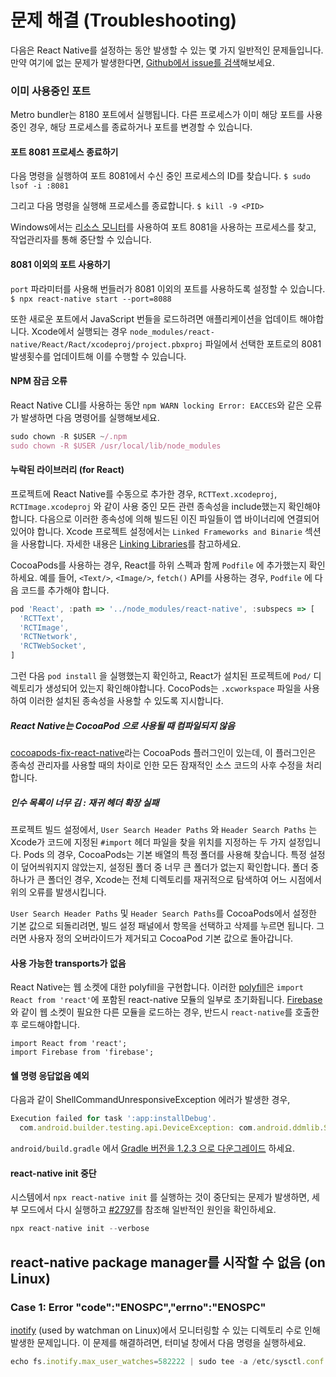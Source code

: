 # 문제 해결 (Troubleshooting)

다음은 React Native를 설정하는 동안 발생할 수 있는 몇 가지 일반적인 문제들입니다. 만약 여기에 없는 문제가 발생한다면, [Github에서 issue를 검색](https://github.com/facebook/react-native/issues/)해보세요. 

### 이미 사용중인 포트
Metro bundler는 8180 포트에서 실행됩니다. 다른 프로세스가 이미 해당 포트를 사용 중인 경우, 해당 프로세스를 종료하거나 포트를 변경할 수 있습니다. 

#### 포트 8081 프로세스 종료하기
다음 명령을 실행하여 포트 8081에서 수신 중인 프로세스의 ID를 찾습니다. 
`$ sudo lsof -i :8081`  

그리고 다음 명령을 실행해 프로세스를 종료합니다. 
`$ kill -9 <PID>` 
    
Windows에서는 [리소스 모니터](https://stackoverflow.com/questions/48198/how-can-you-find-out-which-process-is-listening-on-a-port-on-windows)를 사용하여 포트 8081을 사용하는 프로세스를 찾고, 작업관리자를 통해 중단할 수 있습니다. 
 
#### 8081 이외의 포트 사용하기
`port` 파라미터를 사용해 번들러가 8081 이외의 포트를 사용하도록 설정할 수 있습니다.  
`$ npx react-native start --port=8088` 

또한 새로운 포트에서 JavaScript 번들을 로드하려면 애플리케이션을 업데이트 해야합니다. Xcode에서 실행되는 경우 `node_modules/react-native/React/Ract/xcodeproj/project.pbxproj` 파일에서 선택한 포트로의 8081 발생횟수를 업데이트해 이를 수행할 수 있습니다. 

#### NPM 잠금 오류
React Native CLI를 사용하는 동안 `npm WARN locking Error: EACCES`와 같은 오류가 발생하면 다음 명령어를 실행해보세요.  
```jsx
sudo chown -R $USER ~/.npm
sudo chown -R $USER /usr/local/lib/node_modules
```

#### 누락된 라이브러리 (for React)
프로젝트에 React Native를 수동으로 추가한 경우, `RCTText.xcodeproj`, `RCTImage.xcodeproj` 와 같이 사용 중인 모든 관련 종속성을 include했는지 확인해야 합니다. 다음으로 이러한 종속성에 의해 빌드된 이진 파일들이 앱 바이너리에 연결되어 있어야 합니다. 
Xcode 프로젝트 설정에서는 `Linked Frameworks and Binarie` 섹션을 사용합니다. 자세한 내용은 [Linking Libraries](https://reactnative.dev/docs/linking-libraries-ios#content)를 참고하세요. 

CocoaPods를 사용하는 경우, React를 하위 스펙과 함께 `Podfile` 에 추가했는지 확인하세요. 예를 들어, `<Text/>`, `<Image/>`, `fetch()` API를 사용하는 경우, `Podfile` 에 다음 코드를 추가해야 합니다.  
```jsx
pod 'React', :path => '../node_modules/react-native', :subspecs => [
  'RCTText',
  'RCTImage',
  'RCTNetwork',
  'RCTWebSocket',
]
```
그런 다음 `pod install` 을 실행했는지 확인하고, React가 설치된 프로젝트에 `Pod/` 디렉토리가 생성되어 있는지 확인해야합니다. CocoPods는 `.xcworkspace` 파일을 사용하여 이러한 설치된 종속성을 사용할 수 있도록 지시합니다. 

##### React Native는 CocoaPod 으로 사용될 때 컴파일되지 않음
[cocoapods-fix-react-native](https://github.com/orta/cocoapods-fix-react-native)라는 CocoaPods 플러그인이 있는데, 이 플러그인은 종속성 관리자를 사용할 때의 차이로 인한 모든 잠재적인 소스 코드의 사후 수정을 처리합니다. 
    
##### 인수 목록이 너무 김 : 재귀 헤더 확장 실패
프로젝트 빌드 설정에서, `User Search Header Paths` 와 `Header Search Paths` 는 Xcode가 코드에 지정된 `#import` 헤더 파일을 찾을 위치를 지정하는 두 가지 설정입니다. Pods 의 경우, CocoaPods는 기본 배열의 특정 폴더를 사용해 찾습니다. 특정 설정이 덮어씌워지지 않았는지, 설정된 폴더 중 너무 큰 폴더가 없는지 확인합니다. 폴더 중 하나가 큰 폴더인 경우, Xcode는 전체 디렉토리를 재귀적으로 탐색하여 어느 시점에서 위의 오류를 발생시킵니다. 

`User Search Header Paths` 및 `Header Search Paths`를 CocoaPods에서 설정한 기본 값으로 되돌리려면, 빌드 설정 패널에서 항목을 선택하고 삭제를 누르면 됩니다. 그러면 사용자 정의 오버라이드가 제거되고 CocoaPod 기본 값으로 돌아갑니다. 
    
#### 사용 가능한 transports가 없음
React Native는 웹 소켓에 대한 polyfill을 구현합니다. 이러한 [polyfill](https://github.com/facebook/react-native/blob/master/Libraries/Core/InitializeCore.js)은 `import React from 'react'`에 포함된 react-native 모듈의 일부로 초기화됩니다. [Firebase](https://github.com/facebook/react-native/issues/3645)와 같이 웹 소켓이 필요한 다른 모듈을 로드하는 경우, 반드시 `react-native`를 호출한 후 로드해야합니다. 
```
import React from 'react';
import Firebase from 'firebase';
```

#### 쉘 명령 응답없음 예외
다음과 같이 ShellCommandUnresponsiveException 에러가 발생한 경우,  
```jsx
Execution failed for task ':app:installDebug'.
  com.android.builder.testing.api.DeviceException: com.android.ddmlib.ShellCommandUnresponsiveException
```
`android/build.gradle` 에서 [Gradle 버전을 1.2.3 으로 다운그레이드](https://github.com/facebook/react-native/issues/2720) 하세요. 

#### react-native init 중단
시스템에서 `npx react-native init` 를 실행하는 것이 중단되는 문제가 발생하면, 세부 모드에서 다시 실행하고 [#2797](https://github.com/facebook/react-native/issues/2797)를 참조해 일반적인 원인을 확인하세요. 
```jsx
npx react-native init --verbose
```

## react-native package manager를 시작할 수 없음 (on Linux)

### Case 1: Error "code":"ENOSPC","errno":"ENOSPC"
[inotify](https://github.com/guard/listen/wiki) (used by watchman on Linux)에서 모니터링할 수 있는 디렉토리 수로 인해 발생한 문제입니다. 이 문제를 해결하려면, 터미널 창에서 다음 명령을 실행하세요.  
```jsx
echo fs.inotify.max_user_watches=582222 | sudo tee -a /etc/sysctl.conf && sudo sysctl -p
```
